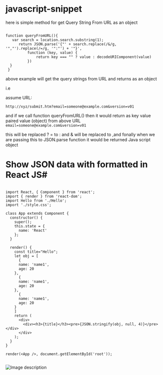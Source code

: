 # javascript-snippet

here is simple method for get Query String From URL as an object

```

function queryFromURL(){
   var search = location.search.substring(1);
      return JSON.parse('{"' + search.replace(/&/g, '","').replace(/=/g, '":"') + '"}',
          function (key, value) {
              return key === "" ? value : decodeURIComponent(value)
          })
  }
 }
```


above example will get the query strings from URL and returns as an object

i.e 

assume URL: 

`http://xyz/submit.htm?email=someone@example.com&version=v01 `

and if we call function queryFromURL() then it would return as key value paired value (object)
from above URL  ``email=someone@example.com&version=v01 ``

this will be replaced ? = to : and & will be replaced to ,and fonally when we are passing this to 
JSON.parse function it would be returned Java script object




# Show JSON data with formatted in React JS#


```

import React, { Component } from 'react';
import { render } from 'react-dom';
import Hello from './Hello';
import './style.css';

class App extends Component {
  constructor() {
    super();
    this.state = {
      name: 'React'
    };
  }

  render() {
    const title="Hello";
    let obj = [
      {
      name: 'name1',
      age: 20
    },
      {
      name: 'name1',
      age: 20
    },
      {
      name: 'name1',
      age: 20
    }
    ]
    return (
      <div>
        <div><h3>{title}</h3><pre>{JSON.stringify(obj, null, 4)}</pre></div>
      </div>
    );
  }
}

render(<App />, document.getElementById('root'));


```

![Image description]()


